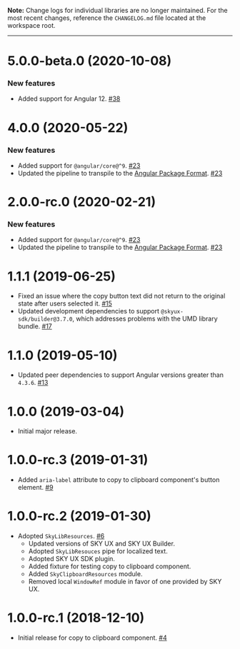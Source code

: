 **Note:** Change logs for individual libraries are no longer maintained. For the most recent changes, reference the `CHANGELOG.md` file located at the workspace root.

---

# 5.0.0-beta.0 (2020-10-08)

### New features

- Added support for Angular 12. [#38](https://github.com/blackbaud/skyux-lib-clipboard/pull/38)

# 4.0.0 (2020-05-22)

### New features

- Added support for `@angular/core@^9`. [#23](https://github.com/blackbaud/skyux-lib-clipboard/pull/23)
- Updated the pipeline to transpile to the [Angular Package Format](https://docs.google.com/document/d/1CZC2rcpxffTDfRDs6p1cfbmKNLA6x5O-NtkJglDaBVs/preview). [#23](https://github.com/blackbaud/skyux-lib-clipboard/pull/23)

# 2.0.0-rc.0 (2020-02-21)

### New features

- Added support for `@angular/core@^9`. [#23](https://github.com/blackbaud/skyux-lib-clipboard/pull/23)
- Updated the pipeline to transpile to the [Angular Package Format](https://docs.google.com/document/d/1CZC2rcpxffTDfRDs6p1cfbmKNLA6x5O-NtkJglDaBVs/preview). [#23](https://github.com/blackbaud/skyux-lib-clipboard/pull/23)

# 1.1.1 (2019-06-25)

- Fixed an issue where the copy button text did not return to the original state after users selected it. [#15](https://github.com/blackbaud/skyux-lib-clipboard/pull/15)
- Updated development dependencies to support `@skyux-sdk/builder@3.7.0`, which addresses problems with the UMD library bundle. [#17](https://github.com/blackbaud/skyux-lib-clipboard/pull/17)

# 1.1.0 (2019-05-10)

- Updated peer dependencies to support Angular versions greater than `4.3.6`. [#13](https://github.com/blackbaud/skyux-lib-clipboard/pull/13)

# 1.0.0 (2019-03-04)

- Initial major release.

# 1.0.0-rc.3 (2019-01-31)

- Added `aria-label` attribute to copy to clipboard component's button element. [#9](https://github.com/blackbaud/skyux-lib-clipboard/pull/9)

# 1.0.0-rc.2 (2019-01-30)

- Adopted `SkyLibResources`. [#6](https://github.com/blackbaud/skyux-lib-clipboard/pull/6)
  - Updated versions of SKY UX and SKY UX Builder.
  - Adopted `SkyLibResouces` pipe for localized text.
  - Adopted SKY UX SDK plugin.
  - Added fixture for testing copy to clipboard component.
  - Added `SkyClipboardResources` module.
  - Removed local `WindowRef` module in favor of one provided by SKY UX.

# 1.0.0-rc.1 (2018-12-10)

- Initial release for copy to clipboard component. [#4](https://github.com/blackbaud/skyux-lib-clipboard/pull/4)

